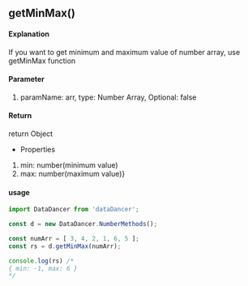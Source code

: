 ## getMinMax()

#### Explanation

If you want to get minimum and maximum value of number array, use getMinMax function

#### Parameter

1. paramName: arr, type: Number Array, Optional: false

#### Return

return Object 

- Properties
1. min: number(minimum value)
2. max: number(maximum value)}

#### usage

```js
import DataDancer from 'dataDancer';

const d = new DataDancer.NumberMethods();

const numArr = [ 3, 4, 2, 1, 6, 5 ];
const rs = d.getMinMax(numArr);

console.log(rs) /* 
{ min: -1, max: 6 }
*/
```